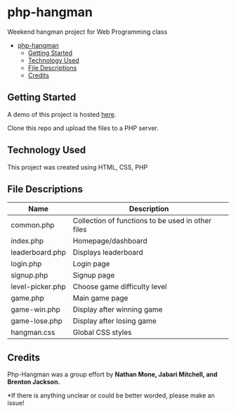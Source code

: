 # php-hangman

Weekend hangman project for Web Programming class

- [php-hangman](#php-hangman)
  - [Getting Started](#getting-started)
  - [Technology Used](#technology-used)
  - [File Descriptions](#file-descriptions)
  - [Credits](#credits)

## Getting Started

A demo of this project is hosted [here](codd.cs.gsu.edu/~bjackson66/pw/project1/index.php).

Clone this repo and upload the files to a PHP server.

## Technology Used

This project was created using HTML, CSS, PHP

## File Descriptions

| Name             | Description                                       |
| ---------------- | ------------------------------------------------- |
| common.php       | Collection of functions to be used in other files |
| index.php        | Homepage/dashboard                                |
| leaderboard.php  | Displays leaderboard                              |
| login.php        | Login page                                        |
| signup.php       | Signup page                                       |
| level-picker.php | Choose game difficulty level                      |
| game.php         | Main game page                                    |
| game-win.php     | Display after winning game                        |
| game-lose.php    | Display after losing game                         |
| hangman.css      | Global CSS styles                                 |

## Credits

Php-Hangman was a group effort by **Nathan Mone, Jabari Mitchell, and Brenton Jackson.**

\*If there is anything unclear or could be better worded, please make an issue!
